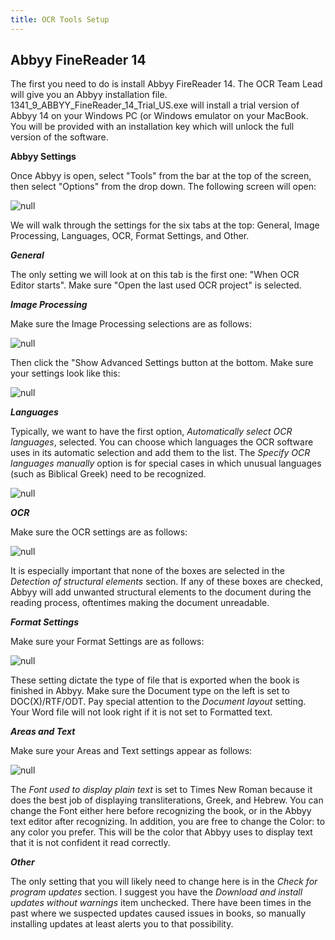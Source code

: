 ```yaml
---
title: OCR Tools Setup
---
```

## Abbyy FineReader 14

The first you need to do is install Abbyy FireReader 14. The OCR Team Lead will give you an Abbyy installation file. 1341_9_ABBYY_FineReader_14_Trial_US.exe will install a trial version of Abbyy 14 on your Windows PC (or Windows emulator on your MacBook. You will be provided with an installation key which will unlock the full version of the software.

**Abbyy Settings**

Once Abbyy is open, select "Tools" from the bar at the top of the screen, then select "Options" from the drop down. The following screen will open:

![null](/assets/images/uploads/tools.options.png)

We will walk through the settings for the six tabs at the top: General, Image Processing, Languages, OCR, Format Settings, and Other.

_**General**_

The only setting we will look at on this tab is the first one: "When OCR Editor starts". Make sure "Open the last used OCR project" is selected.

_**Image Processing**_

Make sure the Image Processing selections are as follows:

![null](/assets/images/uploads/imageprocessing.png)

Then click the "Show Advanced Settings button at the bottom. Make sure your settings look like this:

![null](/assets/images/uploads/imageadvancedsettings.png)

_**Languages**_

Typically, we want to have the first option, _Automatically select OCR languages_, selected. You can choose which languages the OCR software uses in its automatic selection and add them to the list.  The _Specify OCR languages manually_ option is for special cases in which unusual languages (such as Biblical Greek) need to be recognized.

![null](/assets/images/uploads/toolslanguages.png)

_**OCR**_

Make sure the OCR settings are as follows:

![null](/assets/images/uploads/toolsocr.png)

It is especially important that none of the boxes are selected in the _Detection of structural elements_ section. If any of these boxes are checked, Abbyy will add unwanted structural elements to the document during the reading process, oftentimes making the document unreadable.

_**Format Settings**_

Make sure your Format Settings are as follows:

![null](/assets/images/uploads/toolsformatting.png)

These setting dictate the type of file that is exported when the book is finished in Abbyy. Make sure the Document type on the left is set to DOC(X)/RTF/ODT. Pay special attention to the _Document layout_ setting. Your Word file will not look right if it is not set to Formatted text.

_**Areas and Text**_

Make sure your Areas and Text settings appear as follows:

![null](/assets/images/uploads/toolsareaandtext.png)

The _Font used to display plain text_ is set to Times New Roman because it does the best job of displaying transliterations, Greek, and Hebrew. You can change the Font either here before recognizing the book, or in the Abbyy text editor after recognizing. In addition, you are free to change the Color: to any color you prefer. This will be the color that Abbyy uses to display text that it is not confident it read correctly.

**_Other_**

The only setting that you will likely need to change here is in the _Check for program updates_ section. I suggest you have the _Download and install updates without warnings_ item unchecked. There have been times in the past where we suspected updates caused issues in books, so manually installing updates at least alerts you to that possibility.
